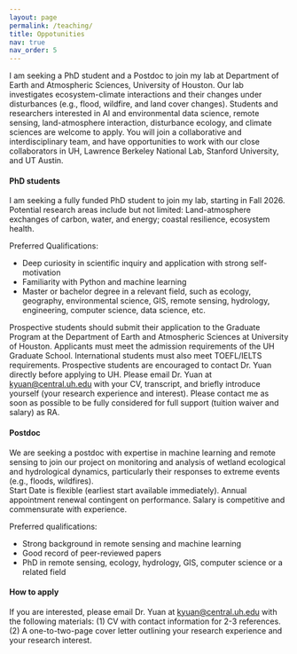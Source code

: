 ```yaml
---
layout: page
permalink: /teaching/
title: Oppotunities
nav: true
nav_order: 5
---
```


I am seeking a PhD student and a Postdoc to join my lab at Department of Earth and Atmospheric Sciences, University of Houston. Our lab investigates ecosystem-climate interactions and their changes under disturbances (e.g., flood, wildfire, and land cover changes). Students and researchers interested in AI and environmental data science, remote sensing, land-atmosphere interaction, disturbance ecology, and climate sciences are welcome to apply. You will join a collaborative and interdisciplinary team, and have opportunities to work with our close collaborators in UH, Lawrence Berkeley National Lab, Stanford University, and UT Austin. 


#### PhD students

I am seeking a fully funded PhD student to join my lab, starting in Fall 2026. Potential research areas include but not limited: Land-atmosphere exchanges of carbon, water, and energy; coastal resilience, ecosystem health.


Preferred Qualifications:
<ul>
    <li>Deep curiosity in scientific inquiry and application with strong self-motivation</li>
    <li>Familiarity with Python and machine learning</li>
    <li>Master or bachelor degree in a relevant field, such as ecology, geography, environmental science, GIS, remote sensing, hydrology, engineering, computer science, data science, etc.</li>
</ul>

Prospective students should submit their application to the Graduate Program at the Department of Earth and Atmospheric Sciences at University of Houston. Applicants must meet the admission requirements of the UH Graduate School. International students must also meet TOEFL/IELTS requirements. Prospective students are encouraged to contact Dr. Yuan directly before applying to UH. Please email Dr. Yuan at kyuan@central.uh.edu with your CV, transcript, and briefly introduce yourself (your research experience and interest). Please contact me as soon as possible to be fully considered for full support (tuition waiver and salary) as RA.

#### Postdoc

We are seeking a postdoc with expertise in machine learning and remote sensing to join our project on monitoring and analysis of wetland ecological and hydrological dynamics, particularly their responses to extreme events (e.g., floods, wildfires).  
Start Date is flexible (earliest start available immediately). Annual appointment renewal contingent on performance. Salary is competitive and commensurate with experience.

Preferred qualifications:
<ul>
    <li>Strong background in remote sensing and machine learning</li>
<li>Good record of peer-reviewed papers</li>
<li>PhD in remote sensing, ecology, hydrology, GIS, computer science or a related field</li>
</ul>


#### How to apply
If you are interested, please email Dr. Yuan at kyuan@central.uh.edu with the following materials: (1) CV with contact information for 2-3 references. (2) A one-to-two-page cover letter outlining your research experience and your research interest.
